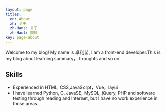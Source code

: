 ```yaml
---
layout: page
titles:
  en: About
  zh: 关于
  zh-Hans: 关于
  zh-Hant: 關於
key: page-about
---
```


Welcome to my blog!
My name is 卓利苗, I am a front-end developer.This is my blog about learning summary， thoughts and so on. 

## Skills
- Experienced in HTML, CSS,JavaScrpt，Vue，layui
- I have learned Python, C, JavaSE, MySQL, jQuery, PHP and software testing through reading and Internet, but I have no work experience in those areas.


